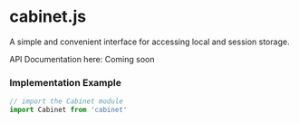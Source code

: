 # cabinet.js
A simple and convenient interface for accessing local and session storage.

API Documentation here: Coming soon


### Implementation Example
```js
// import the Cabinet module
import Cabinet from 'cabinet'
